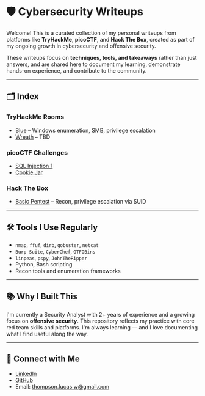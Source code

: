 # 🛡️ Cybersecurity Writeups

Welcome! This is a curated collection of my personal writeups from platforms like **TryHackMe**, **picoCTF**, and **Hack The Box**, created as part of my ongoing growth in cybersecurity and offensive security.

These writeups focus on **techniques, tools, and takeaways** rather than just answers, and are shared here to document my learning, demonstrate hands-on experience, and contribute to the community.

---

## 🗂️ Index

### TryHackMe Rooms
- [Blue](./Blue.md) – Windows enumeration, SMB, privilege escalation
- [Wreath](./Wreath.md) – TBD

### picoCTF Challenges
- [SQL Injection 1](./picoCTF-SQLi.md)
- [Cookie Jar](./picoCTF-CookieJar.md)

### Hack The Box
- [Basic Pentest](./HackTheBox-BasicPentest.md) – Recon, privilege escalation via SUID

---

## 🛠️ Tools I Use Regularly
- `nmap`, `ffuf`, `dirb`, `gobuster`, `netcat`
- `Burp Suite`, `CyberChef`, `GTFOBins`
- `linpeas`, `pspy`, `JohnTheRipper`
- Python, Bash scripting
- Recon tools and enumeration frameworks

---

## 📚 Why I Built This
I'm currently a Security Analyst with 2+ years of experience and a growing focus on **offensive security**. This repository reflects my practice with core red team skills and platforms. I'm always learning — and I love documenting what I find useful along the way.

---

## 🤝 Connect with Me
- [LinkedIn](https://www.linkedin.com/in/lucas-thompson-3a83a81b8/)
- [GitHub](https://github.com/LucasWthompson)
- Email: thompson.lucas.w@gmail.com
